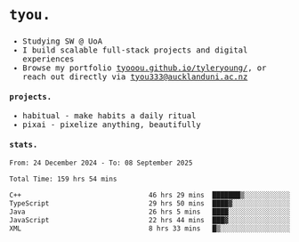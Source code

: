 ## <samp><h3>tyou.</h3></samp>
<samp>
   
   - Studying SW @ UoA
   - I build scalable full-stack projects and digital experiences
   - Browse my portfolio [tyooou.github.io/tyleryoung/](http://tyooou.github.io/tyleryoung/), or reach out directly via [tyou333@aucklanduni.ac.nz](mailto:tyou333@aucklanduni.ac.nz)

#### projects.
- habitual - make habits a daily ritual
- pixai - pixelize anything, beautifully

#### stats.
  <!--START_SECTION:waka-->

```txt
From: 24 December 2024 - To: 08 September 2025

Total Time: 159 hrs 54 mins

C++                                46 hrs 29 mins  ███████▒░░░░░░░░░░░░░░░░░   28.90 %
TypeScript                         29 hrs 50 mins  ████▓░░░░░░░░░░░░░░░░░░░░   18.55 %
Java                               26 hrs 5 mins   ████░░░░░░░░░░░░░░░░░░░░░   16.21 %
JavaScript                         22 hrs 44 mins  ███▓░░░░░░░░░░░░░░░░░░░░░   14.14 %
XML                                8 hrs 33 mins   █▒░░░░░░░░░░░░░░░░░░░░░░░   05.32 %
```

<!--END_SECTION:waka-->
</samp>
